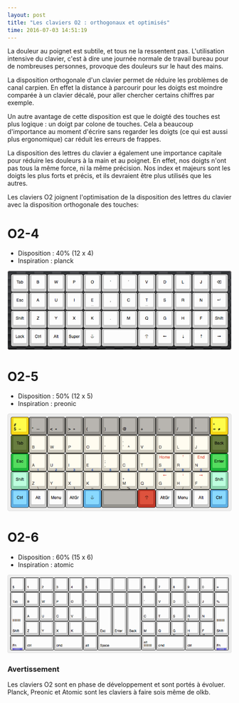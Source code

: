 ```yaml
---
layout: post
title: "Les claviers O2 : orthogonaux et optimisés"
time: 2016-07-03 14:51:19
---
```


La douleur au poignet est subtile, et tous ne la ressentent pas.
L'utilisation intensive du clavier, c'est à dire une journée normale de
travail bureau pour de nombreuses personnes, provoque des douleurs sur
le haut des mains.

La disposition orthogonale d'un clavier permet de réduire les problèmes
de canal carpien. En effet la distance à parcourir pour les doigts est
moindre comparée à un clavier décalé, pour aller chercher certains
chiffres par exemple.

Un autre avantage de cette disposition est que le doigté des touches est
plus logique : un doigt par colone de touches. Cela a beaucoup
d'importance au moment d'écrire sans regarder les doigts (ce qui est
aussi plus ergonomique) car réduit les erreurs de frappes.

La disposition des lettres du clavier a également une importance
capitale pour réduire les douleurs à la main et au poignet. En effet,
nos doigts n'ont pas tous la même force, ni la même précision. Nos index
et majeurs sont les doigts les plus forts et précis, et ils devraient
être plus utilisés que les autres. 

Les claviers O2 joignent l'optimisation de la disposition des lettres du
clavier avec la disposition orthogonale des touches:

# O2-4

* Disposition : 40% (12 x 4)
* Inspiration : planck

![clavier](/img/o2-4.png)

# O2-5

* Disposition : 50% (12 x 5)
* Inspiration : preonic

![clavier](/img/o2-5.png)

# O2-6

* Disposition : 60% (15 x 6)
* Inspiration : atomic

![clavier](/img/o2-6.png)

### Avertissement

Les claviers O2 sont en phase de développement et sont portés à évoluer.
Planck, Preonic et Atomic sont les claviers à faire sois même de olkb.
